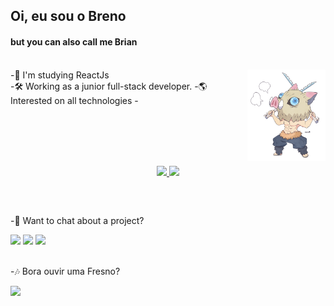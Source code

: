 ## Oi, eu sou o Breno
#### but you can also call me Brian
<br />
<img src='inosuke.png' min-width="150px" max-width="150px" width="125px" align="right">
<div class='aboutMe' align='left'>
  <div class='EMOtes'>
    -📒 I'm studying ReactJs <br />
    -🛠️ Working as a junior full-stack developer.
    -🌎 Interested on all technologies
    -
  </div>
  <div class='extra'>
    
  </div>
</div>

<br/><br/><br/><br/>

<div align='center'>
  <a href="https://github.com/brenoalexandre">
    <img height="180em" src="https://github-readme-stats.vercel.app/api?username=BrenoAlexandre&show_icons=true&count_private=true&theme=chartreuse-dark" />
    <img height="180em" src="https://github-readme-stats.vercel.app/api/top-langs/?username=BrenoAlexandre&layout=compact&show_icons=true&count_private=true&theme=chartreuse-dark" />
  <a/>
</div>

  ##
  
<br />

-💬 Want to chat about a project?
<div>
  <a href="https://www.linkedin.com/in/breno-alexandre/"><img src="https://img.shields.io/badge/LinkedIn-0077B5?style=for-the-badge&logo=linkedin&logoColor=white" /></a>
  <a href="https://www.instagram.com/breno_o_alexandre/"><img src="https://img.shields.io/badge/Instagram-E4405F?style=for-the-badge&logo=instagram&logoColor=white" /></a>
  <a href="mailto:bdebreno19@gmail.com"><img src="https://img.shields.io/badge/Gmail-D14836?style=for-the-badge&logo=gmail&logoColor=white" /></a>
</div>
   
<br />
  
-🎶 Bora ouvir uma Fresno?
<div>
  <a href="https://open.spotify.com/artist/2sFXe6NbmT3k7Qy4N8fE7f"><img src="https://img.shields.io/badge/Spotify-1ED760?&style=for-the-badge&logo=spotify&logoColor=white" /></a>
</div>
